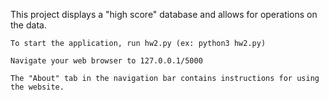 This project displays a "high score" database and allows for operations on the data.

    To start the application, run hw2.py (ex: python3 hw2.py)

    Navigate your web browser to 127.0.0.1/5000

    The "About" tab in the navigation bar contains instructions for using the website.


